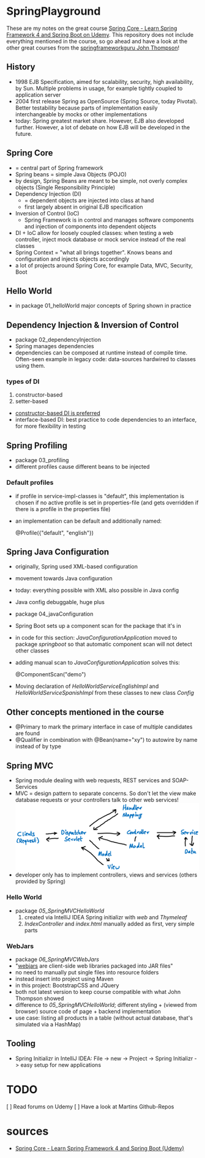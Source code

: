 # SpringPlayground

These are my notes on the great course [Spring Core - Learn Spring Framework 4 and Spring Boot on Udemy](https://www.udemy.com/spring-core). This repository does not include everything mentioned in the course, so go ahead and have a look at the other great courses from the [springframeworkguru John Thompson](https://springframework.guru)!

## History
- 1998 EJB Specification, aimed for scalability, security, high availability, by Sun. Multiple problems in usage, for example tightly coupled to application server
- 2004 first release Spring as OpenSource (Spring Source, today Pivotal). Better testability because parts of implementation easily interchangeable by mocks or other implementations
- today: Spring greatest market share. However, EJB also developed further. However, a lot of debate on how EJB will be developed in the future.

## Spring Core
- = central part of Spring framework
- Spring beans = simple Java Objects (POJO)
- by design, Spring Beans are meant to be simple, not overly complex objects (Single Responsibility Principle)
- Dependency Injection (DI)
	- = dependent objects are injected into class at hand
	- first largely absent in original EJB specification
- Inversion of Control (IoC)
	- Spring Framework is in control and manages software components and injection of components into dependent objects
- DI + IoC allow for loosely coupled classes: when testing a web controller, inject mock database or mock service instead of the real classes
- Spring Context = "what all brings together". Knows beans and configuration and injects objects accordingly
- a lot of projects around Spring Core, for example Data, MVC, Security, Boot

## Hello World
- in package 01_helloWorld major concepts of Spring shown in practice

## Dependency Injection & Inversion of Control
- package 02_dependencyInjection
- Spring manages dependencies
- dependencies can be composed at runtime instead of compile time. Often-seen example in legacy code: data-sources hardwired to classes using them. 

### types of DI
1. constructor-based
1. setter-based
- [constructor-based DI is preferred](https://stevenschwenke.de/useDependencyInjectionViaConstructor)
- interface-based DI: best practice to code dependencies to an interface, for more flexibility in testing

## Spring Profiling
- package 03_profiling
- different profiles cause different beans to be injected

### Default profiles
- if profile in service-impl-classes is "default", this implementation is chosen if no active profile is set in properties-file (and gets overridden if there is a profile in the properties file)
- an implementation can be default and additionally named:


    @Profile({"default", "english"})

## Spring Java Configuration
- originally, Spring used XML-based configuration
- movement towards Java configuration
- today: everything possible with XML also possible in Java config
- Java config debuggable, huge plus
- package 04_javaConfiguration
- Spring Boot sets up a component scan for the package that it's in
- in code for this section: _JavaConfigurationApplication_ moved to package _springboot_ so that automatic component scan will not detect other classes
- adding manual scan to _JavaConfigurationApplication_ solves this:


    @ComponentScan("demo")

- Moving declaration of _HelloWorldServiceEnglishImpl_ and _HelloWorldServiceSpanishImpl_ from these classes to new class _Config_    

## Other concepts mentioned in the course
- @Primary to mark the primary interface in case of multiple candidates are found
- @Qualifier in combination with @Bean(name="xy") to autowire by name instead of by type

## Spring MVC
- Spring module dealing with web requests, REST services and SOAP-Services
- MVC = design pattern to separate concerns. So don't let the view make database requests or your controllers talk to other web services!
![alt_text](slides/springMVC.png)
- developer only has to implement controllers, views and services (others provided by Spring)

### Hello World
- package _05_SpringMVCHelloWorld_ 
    1. created via IntelliJ IDEA Spring initializr with _web_ and _Thymeleaf_
    2. _IndexController_ and _index.html_ manually added as first, very simple parts 

### WebJars
- package _06_SpringMVCWebJars_
- "[webjars](https://www.webjars.org) are client-side web libraries packaged into JAR files"
- no need to manually put single files into resource folders
- instead insert into project using Maven
- in this project: BootstrapCSS and JQuery
- both not latest version to keep course compatible with what John Thompson showed 
- difference to _05_SpringMVCHelloWorld_; different styling + (viewed from browser) source code of page + backend implementation
- use case: listing all products in a table (without actual database, that's simulated via a HashMap)

## Tooling
- Spring Initializr in IntelliJ IDEA: File -> new -> Project -> Spring Initializr -> easy setup for new applications 

# TODO
[ ] Read forums on Udemy
[ ] Have a look at Martins Github-Repos

# sources
- [Spring Core - Learn Spring Framework 4 and Spring Boot (Udemy)](https://www.udemy.com/spring-core)
